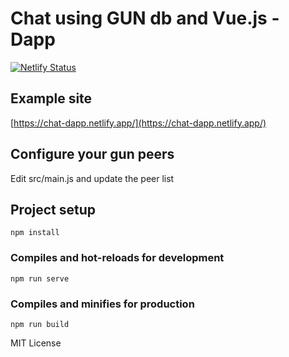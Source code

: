 # Chat using GUN db and Vue.js - Dapp

[![Netlify Status](https://api.netlify.com/api/v1/badges/6f8d9fe2-9f58-4ef2-9166-5745fc095eba/deploy-status)](https://app.netlify.com/sites/chat-dapp/deploys)

## Example site
[https://chat-dapp.netlify.app/](https://chat-dapp.netlify.app/)

## Configure your gun peers
Edit src/main.js and update the peer list

## Project setup
```
npm install
```

### Compiles and hot-reloads for development
```
npm run serve
```

### Compiles and minifies for production
```
npm run build
```

MIT License
